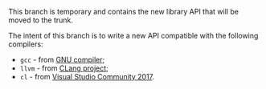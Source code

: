 This branch is temporary and contains the new library API that will be moved to the trunk.

The intent of this branch is to write a new API compatible with the following compilers:

* `gcc` - from [GNU compiler](https://gcc.gnu.org);
* `llvm` - from [CLang project](https://clang.llvm.org);
* `cl` - from [Visual Studio Community 2017](https://www.visualstudio.com/vs).